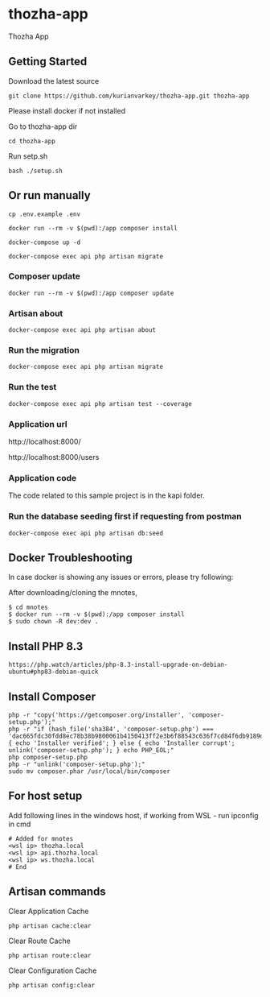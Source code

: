 # thozha-app

Thozha App
## Getting Started

Download the latest source
```
git clone https://github.com/kurianvarkey/thozha-app.git thozha-app
```

Please install docker if not installed

Go to thozha-app dir

```
cd thozha-app
```

Run setp.sh

```
bash ./setup.sh
```

## Or run manually

```
cp .env.example .env

docker run --rm -v $(pwd):/app composer install

docker-compose up -d

docker-compose exec api php artisan migrate
```

### Composer update
```
docker run --rm -v $(pwd):/app composer update
```

### Artisan about
```
docker-compose exec api php artisan about
```

### Run the migration
```
docker-compose exec api php artisan migrate
```

### Run the test
```
docker-compose exec api php artisan test --coverage
```

### Application url
http://localhost:8000/

http://localhost:8000/users


### Application code
The code related to this sample project is in the kapi folder.


### Run the database seeding first if requesting from postman
```
docker-compose exec api php artisan db:seed
```

## Docker Troubleshooting
In case docker is showing any issues or errors, please try following:

After downloading/cloning the mnotes,

```
$ cd mnotes
$ docker run --rm -v $(pwd):/app composer install
$ sudo chown -R dev:dev .
```

## Install PHP 8.3
```
https://php.watch/articles/php-8.3-install-upgrade-on-debian-ubuntu#php83-debian-quick
```

## Install Composer
```
php -r "copy('https://getcomposer.org/installer', 'composer-setup.php');"
php -r "if (hash_file('sha384', 'composer-setup.php') === 'dac665fdc30fdd8ec78b38b9800061b4150413ff2e3b6f88543c636f7cd84f6db9189d43a81e5503cda447da73c7e5b6') { echo 'Installer verified'; } else { echo 'Installer corrupt'; unlink('composer-setup.php'); } echo PHP_EOL;"
php composer-setup.php
php -r "unlink('composer-setup.php');"
sudo mv composer.phar /usr/local/bin/composer
```

## For host setup
Add following lines in the windows host, if working from WSL
<wsl ip> - run ipconfig in cmd
```
# Added for mnotes
<wsl ip> thozha.local
<wsl ip> api.thozha.local
<wsl ip> ws.thozha.local
# End 
```

## Artisan commands
Clear Application Cache
```
php artisan cache:clear
```
Clear Route Cache
```
php artisan route:clear
```
Clear Configuration Cache
```
php artisan config:clear
```